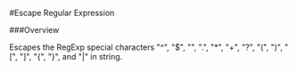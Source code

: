 #Escape Regular Expression

###Overview

Escapes the RegExp special characters "^", "$", "\", ".", "*", "+", "?", "(", ")", "[", "]", "{", "}", and "|" in string.




